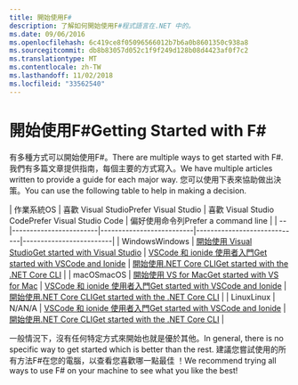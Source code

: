 ```yaml
---
title: 開始使用F#
description: 了解如何開始使用F#程式語言在.NET 中的。
ms.date: 09/06/2016
ms.openlocfilehash: 6c419ce8f05096566012b7b6a0b8601350c938a8
ms.sourcegitcommit: db8b83057d052c1f9f249d128b08d4423af0f7c2
ms.translationtype: MT
ms.contentlocale: zh-TW
ms.lasthandoff: 11/02/2018
ms.locfileid: "33562540"
---
```

# <a name="getting-started-with-f"></a><span data-ttu-id="e8abe-103">開始使用F#</span><span class="sxs-lookup"><span data-stu-id="e8abe-103">Getting Started with F#</span></span> #

<span data-ttu-id="e8abe-104">有多種方式可以開始使用F#。</span><span class="sxs-lookup"><span data-stu-id="e8abe-104">There are multiple ways to get started with F#.</span></span>  <span data-ttu-id="e8abe-105">我們有多篇文章提供指南，每個主要的方式寫入。</span><span class="sxs-lookup"><span data-stu-id="e8abe-105">We have multiple articles written to provide a guide for each major way.</span></span>  <span data-ttu-id="e8abe-106">您可以使用下表來協助做出決策。</span><span class="sxs-lookup"><span data-stu-id="e8abe-106">You can use the following table to help in making a decision.</span></span>

| <span data-ttu-id="e8abe-107">作業系統</span><span class="sxs-lookup"><span data-stu-id="e8abe-107">OS</span></span> | <span data-ttu-id="e8abe-108">喜歡 Visual Studio</span><span class="sxs-lookup"><span data-stu-id="e8abe-108">Prefer Visual Studio</span></span> | <span data-ttu-id="e8abe-109">喜歡 Visual Studio Code</span><span class="sxs-lookup"><span data-stu-id="e8abe-109">Prefer Visual Studio Code</span></span> | <span data-ttu-id="e8abe-110">偏好使用命令列</span><span class="sxs-lookup"><span data-stu-id="e8abe-110">Prefer a command line</span></span> |
| -- |------------------------|--------------------------|-----------------------------|-------------------------|
| <span data-ttu-id="e8abe-111">Windows</span><span class="sxs-lookup"><span data-stu-id="e8abe-111">Windows</span></span> | [<span data-ttu-id="e8abe-112">開始使用 Visual Studio</span><span class="sxs-lookup"><span data-stu-id="e8abe-112">Get started with Visual Studio</span></span>](get-started-visual-studio.md) | [<span data-ttu-id="e8abe-113">VSCode 和 ionide 使用者入門</span><span class="sxs-lookup"><span data-stu-id="e8abe-113">Get started with VSCode and Ionide</span></span>](get-started-vscode.md) | [<span data-ttu-id="e8abe-114">開始使用.NET Core CLI</span><span class="sxs-lookup"><span data-stu-id="e8abe-114">Get started with the .NET Core CLI</span></span>](get-started-command-line.md) |
| <span data-ttu-id="e8abe-115">macOS</span><span class="sxs-lookup"><span data-stu-id="e8abe-115">macOS</span></span> | [<span data-ttu-id="e8abe-116">開始使用 VS for Mac</span><span class="sxs-lookup"><span data-stu-id="e8abe-116">Get started with VS for Mac</span></span>](get-started-with-visual-studio-for-mac.md) | [<span data-ttu-id="e8abe-117">VSCode 和 ionide 使用者入門</span><span class="sxs-lookup"><span data-stu-id="e8abe-117">Get started with VSCode and Ionide</span></span>](get-started-vscode.md) | [<span data-ttu-id="e8abe-118">開始使用.NET Core CLI</span><span class="sxs-lookup"><span data-stu-id="e8abe-118">Get started with the .NET Core CLI</span></span>](get-started-command-line.md) |
| <span data-ttu-id="e8abe-119">Linux</span><span class="sxs-lookup"><span data-stu-id="e8abe-119">Linux</span></span> | <span data-ttu-id="e8abe-120">N/A</span><span class="sxs-lookup"><span data-stu-id="e8abe-120">N/A</span></span> | [<span data-ttu-id="e8abe-121">VSCode 和 ionide 使用者入門</span><span class="sxs-lookup"><span data-stu-id="e8abe-121">Get started with VSCode and Ionide</span></span>](get-started-vscode.md) | [<span data-ttu-id="e8abe-122">開始使用.NET Core CLI</span><span class="sxs-lookup"><span data-stu-id="e8abe-122">Get started with the .NET Core CLI</span></span>](get-started-command-line.md) |

<span data-ttu-id="e8abe-123">一般情況下，沒有任何特定方式來開始也就是優於其他。</span><span class="sxs-lookup"><span data-stu-id="e8abe-123">In general, there is no specific way to get started which is better than the rest.</span></span>  <span data-ttu-id="e8abe-124">建議您嘗試使用的所有方法F#在您的電腦，以查看您喜歡哪一點最佳 ！</span><span class="sxs-lookup"><span data-stu-id="e8abe-124">We recommend trying all ways to use F# on your machine to see what you like the best!</span></span>
